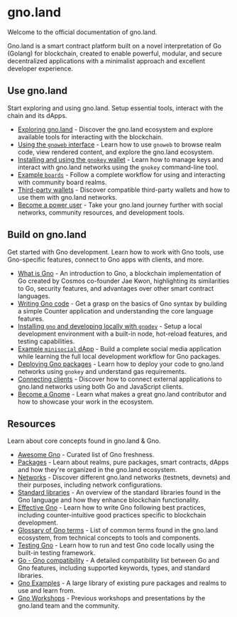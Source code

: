 # gno.land

Welcome to the official documentation of gno.land.

Gno.land is a smart contract platform built on a novel interpretation of Go (Golang) for blockchain, created to enable powerful, modular, and secure decentralized applications with a minimalist approach and excellent developer experience.

## Use gno.land

Start exploring and using gno.land. Setup essential tools, interact with the chain and its dApps.

- [Exploring gno.land](users/exploring-gnoland.md) - Discover the gno.land ecosystem and explore available tools for interacting with the blockchain.
- [Using the `gnoweb` interface](users/using-gnoweb.md) - Learn how to use `gnoweb` to browse realm code, view rendered content, and explore the gno.land ecosystem.
- [Installing and using the `gnokey` wallet](users/using-gnokey.md) - Learn how to manage keys and interact with gno.land networks using the `gnokey` command-line tool.
- [Example `boards`](users/example-boards.md) - Follow a complete workflow for using and interacting with community board realms.
- [Third-party wallets](users/third-party-wallets.md) - Discover compatible third-party wallets and how to use them with gno.land networks.
- [Become a power user](users/power-users.md) - Take your gno.land journey further with social networks, community resources, and development tools.

## Build on gno.land

Get started with Gno development. Learn how to work with Gno tools, use Gno-specific features, connect to Gno apps with clients, and more.

- [What is Gno](builders/what-is-gnolang.md) - An introduction to Gno, a blockchain implementation of Go created by Cosmos co-founder Jae Kwon, highlighting its similarities to Go, security features, and advantages over other smart contract languages.
- [Writing Gno code](builders/anatomy-of-a-gno-package.md) - Get a grasp on the basics of Gno syntax by building a simple Counter application and understanding the core language features.
- [Installing `gno` and developing locally with `gnodev`](builders/work-locally-with-gnodev.md) - Setup a local development environment with a built-in node, hot-reload features, and testing capabilities.
- [Example `minisocial` dApp](builders/example-minisocial-dapp.md) - Build a complete social media application while learning the full local development workflow for Gno packages.
- [Deploying Gno packages](builders/deploy-packages.md) - Learn how to deploy your code to gno.land networks using `gnokey` and understand gas requirements.
- [Connecting clients](builders/connect-clients-and-apps.md) - Discover how to connect external applications to gno.land networks using both Go and JavaScript clients.
- [Become a Gnome](builders/becoming-a-gnome.md) - Learn what makes a great gno.land contributor and how to showcase your work in the ecosystem.

## Resources

Learn about core concepts found in gno.land & Gno.

- [Awesome Gno](resources/awesome-gno.md) - Curated list of Gno freshness.
- [Packages](resources/packages.md) - Learn about realms, pure packages, smart contracts, dApps and how they're organized in the gno.land ecosystem.
- [Networks](resources/networks.md) - Discover different gno.land networks (testnets, devnets) and their purposes, including network configurations.
- [Standard libraries](resources/stdlibs.md) - An overview of the standard libraries found in the Gno language and how they enhance blockchain functionality.
- [Effective Gno](resources/effective-gno.md) - Learn how to write Gno following best practices, including counter-intuitive good practices specific to blockchain development.
- [Glossary of Gno terms](resources/glossary.md) - List of common terms found in the gno.land ecosystem, from technical concepts to tools and components.
- [Testing Gno](resources/gno-testing.md) - Learn how to run and test Gno code locally using the built-in testing framework.
- [Go - Gno compatibility](resources/go-gno-compatibility.md) - A detailed compatibility list between Go and Gno features, including supported keywords, types, and standard libraries.
- [Gno Examples](https://github.com/gnolang/gno/tree/master/examples) - A large library of existing pure packages and realms to use and learn from.
- [Gno Workshops](https://github.com/gnolang/workshops) - Previous workshops and presentations by the gno.land team and the community.
